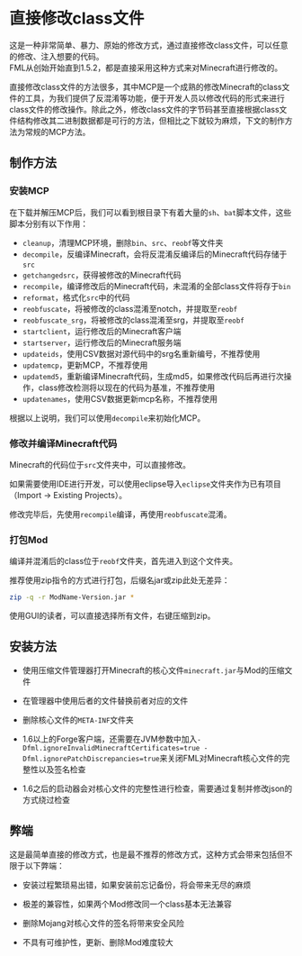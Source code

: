 # 直接修改class文件

这是一种非常简单、暴力、原始的修改方式，通过直接修改class文件，可以任意的修改、注入想要的代码。  
FML从创始开始直到1.5.2，都是直接采用这种方式来对Minecraft进行修改的。  
  
直接修改class文件的方法很多，其中MCP是一个成熟的修改Minecraft的class文件的工具，为我们提供了反混淆等功能，便于开发人员以修改代码的形式来进行class文件的修改操作。除此之外，修改class文件的字节码甚至直接根据class文件结构修改其二进制数据都是可行的方法，但相比之下就较为麻烦，下文的制作方法为常规的MCP方法。

## 制作方法

### 安装MCP

在下载并解压MCP后，我们可以看到根目录下有着大量的`sh`、`bat`脚本文件，这些脚本分别有以下作用：
* `cleanup`，清理MCP环境，删除`bin`、`src`、`reobf`等文件夹
* `decompile`，反编译Minecraft，会将反混淆反编译后的Minecraft代码存储于`src`
* `getchangedsrc`，获得被修改的Minecraft代码
* `recompile`，编译修改后的Minecraft代码，未混淆的全部class文件将存于`bin`
* `reformat`，格式化`src`中的代码
* `reobfuscate`，将被修改的class混淆至notch，并提取至`reobf`
* `reobfuscate_srg`，将被修改的class混淆至srg，并提取至`reobf`
* `startclient`，运行修改后的Minecraft客户端
* `startserver`，运行修改后的Minecraft服务端
* `updateids`，使用CSV数据对源代码中的srg名重新编号，不推荐使用
* `updatemcp`，更新MCP，不推荐使用
* `updatemd5`，重新编译Minecraft代码，生成md5，如果修改代码后再进行次操作，class修改检测将以现在的代码为基准，不推荐使用
* `updatenames`，使用CSV数据更新mcp名称，不推荐使用

根据以上说明，我们可以使用`decompile`来初始化MCP。

### 修改并编译Minecraft代码

Minecraft的代码位于`src`文件夹中，可以直接修改。

如果需要使用IDE进行开发，可以使用eclipse导入`eclipse`文件夹作为已有项目（Import -> Existing Projects）。

修改完毕后，先使用`recompile`编译，再使用`reobfuscate`混淆。

### 打包Mod

编译并混淆后的class位于`reobf`文件夹，首先进入到这个文件夹。

推荐使用zip指令的方式进行打包，后缀名jar或zip此处无差异：
```sh
zip -q -r ModName-Version.jar *
```

使用GUI的读者，可以直接选择所有文件，右键压缩到zip。

## 安装方法

* 使用压缩文件管理器打开Minecraft的核心文件`minecraft.jar`与Mod的压缩文件

* 在管理器中使用后者的文件替换前者对应的文件

* 删除核心文件的`META-INF`文件夹

* 1.6以上的Forge客户端，还需要在JVM参数中加入`-Dfml.ignoreInvalidMinecraftCertificates=true -Dfml.ignorePatchDiscrepancies=true`来关闭FML对Minecraft核心文件的完整性以及签名检查

* 1.6之后的启动器会对核心文件的完整性进行检查，需要通过复制并修改json的方式绕过检查

## 弊端

这是最简单直接的修改方式，也是最不推荐的修改方式，这种方式会带来包括但不限于以下弊端：

* 安装过程繁琐易出错，如果安装前忘记备份，将会带来无尽的麻烦

* 极差的兼容性，如果两个Mod修改同一个class基本无法兼容

* 删除Mojang对核心文件的签名将带来安全风险

* 不具有可维护性，更新、删除Mod难度较大